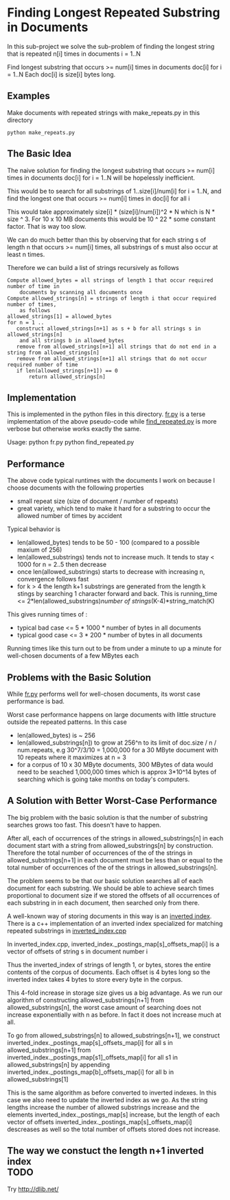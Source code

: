 ﻿Finding Longest Repeated Substring in Documents
===============================================
In this sub-project we solve the sub-problem of finding the longest string
that is repeated n[i] times in documents i = 1..N

Find longest substring that occurs >= num[i] times in documents doc[i] for i = 1..N 
Each doc[i] is size[i] bytes long.

Examples
--------
Make documents with repeated strings with make_repeats.py in this directory 

    python make_repeats.py

The Basic Idea
--------------
The naive solution for finding the longest substring that occurs >= num[i] times in documents doc[i] for i = 1..N
will be hopelessly inefficient.

This would be to search for all substrings of 1..size[i]/num[i] for i = 1..N, and find the longest one 
that occurs >= num[i] times in doc[i] for all i

This would take approximately size[i] * (size[i]/num[i])^2 * N which is N * size ^ 3.
For 10 x 10 MB documents this would be 10 ^ 22 * some constant factor. That is way too slow.

We can do much better than this by observing that for each string s of length n
that occurs >= num[i] times, all substrings of s must also occur at least n times. 

Therefore we can build a list of strings recursively as follows
  
    Compute allowed_bytes = all strings of length 1 that occur required number of time in 
        documents by scanning all documents once
    Compute allowed_strings[n] = strings of length i that occur required number of times, 
        as follows
    allowed_strings[1] = allowed_bytes 
    for n = 1 .. 
       construct allowed_strings[n+1] as s + b for all strings s in allowed_strings[n] 
        and all strings b in allowed_bytes
       remove from allowed_strings[n+1] all strings that do not end in a string from allowed_strings[n] 
       remove from allowed_strings[n+1] all strings that do not occur required number of time 
       if len(allowed_strings[n+1]) == 0 
           return allowed_strings[n]          

Implementation
--------------
This is implemented in the python files in this directory. [fr.py](https://github.com/peterwilliams97/strings/blob/master/repeats/fr.py) 
is a terse implementation of the above pseudo-code while
[find_repeated.py](https://github.com/peterwilliams97/strings/blob/master/repeats/find_repeats.py) is more verbose but otherwise works exactly the same. 

Usage: 
    python fr.py <file mask>
    python find_repeated.py <file mask>

Performance
-----------
The above code typical runtimes with the documents I work on because I choose documents with the following properties

* small repeat size (size of document / number of repeats)
* great variety, which tend to make it hard for a substring to occur the allowed number of times by accident

Typical behavior is

* len(allowed_bytes) tends to be 50 - 100 (compared to a possible maxium of 256)
* len(allowed_substrings) tends not to increase much. It tends to stay < 1000 for n = 2..5 then decrease
* once len(allowed_substrings) starts to decrease with increasing n, convergence follows fast
* for k > 4 the length k+1 substrings are generated from the length k stings by searching 1
    character forward and back. This is 
    running_time <= 2*len(allowed_substrings)*number of strings*(K-4)*string_match(K)

This gives running times of :

* typical bad case <= 5 * 1000 * number of bytes in all documents 
* typical good case <= 3 * 200 * number of bytes in all documents 

Running times like this turn out to be from under a minute to up a minute for well-chosen documents of a few MBytes each 

Problems with the Basic Solution
--------------------------------
While [fr.py](https://github.com/peterwilliams97/strings/blob/master/repeats/fr.py) performs well for well-chosen
documents, its worst case performance is bad.

Worst case performance happens on large documents with little structure outside the repeated patterns. In this
case  

* len(allowed_bytes) is ~ 256
* len(allowed_substrings[n]) to grow at 256^n to its limit of doc.size / n / num.repeats, e.g 30^7/3/10 = 1,000,000
  for a 30 MByte document with 10 repeats where it maximizes at n = 3  
* for a corpus of 10 x 30 MByte documents, 300 MBytes of data would need to be seached 1,000,000 times which is
  approx 3*10^14 bytes of searching which is going take months on today's computers.

A Solution with Better Worst-Case Performance
---------------------------------------------
The big problem with the basic solution is that the number of substring searches grows too fast. This doesn't have to 
happen. 

After all, each of occurrences of the strings in allowed_substrings[n] in each document start with a string from 
allowed_substrings[n] by construction. Therefore the total number of occurrences of the of the strings in 
allowed_substrings[n+1] in each document must be less than or equal to the total number of occurrences of the of 
the strings in allowed_substrings[n].

The problem seems to be that our basic solution searches all of each document for each substring. We should be able
to achieve search times proportional to document size if we stored the offsets of all occurrences of each substring in
in each document, then searched only from there.  

A well-known way of storing documents in this way is an [inverted index](http://en.wikipedia.org/wiki/Inverted_index). 
There is a c++ implementation of an inverted index specialized for matching repeated substrings in
[inverted_index.cpp](https://github.com/peterwilliams97/strings/blob/master/repeats/repeats/inverted_index.cpp)

In inverted_index.cpp, 
    inverted_index._postings_map[s]_offsets_map[i]
    is a vector of offsets of string s in document number i

Thus the inverted_index of strings of length 1, or bytes, stores the entire contents of the corpus of documents. Each 
offset is 4 bytes long so the inverted index takes 4 bytes to store every byte in the corpus.    

This 4-fold increase in storage size gives us a big advantage. As we run our algorithm of constructing
allowed_substrings[n+1] from allowed_substrings[n], the worst case amount of searching does not increase exponentially
with n as before. In fact it does not increase much at all.

To go from allowed_substrings[n] to allowed_substrings[n+1], we 
    construct
    inverted_index._postings_map[s]_offsets_map[i] for all s in allowed_substrings[n+1]
    from
    inverted_index._postings_map[s1]_offsets_map[i] for all s1 in allowed_substrings[n]
    by appending 
    inverted_index._postings_map[b]_offsets_map[i] for all b in allowed_substrings[1]
    
This is the same algorithm as before converted to inverted indexes. In this case we also need to update the inverted
index as we go. As the string lengths increase the number of allowed substrings increase and the
elements inverted_index._postings_map[s] increase, but the length of each vector of offsets
inverted_index._postings_map[s]_offsets_map[i] descreases as well so the total number of offsets stored does not 
increase.

The way we constuct the length n+1 inverted index    
TODO
----
Try http://dlib.net/
